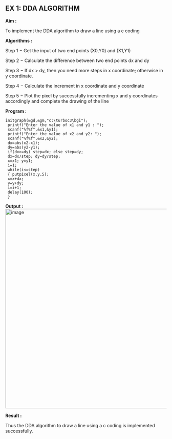 ## EX 1: DDA ALGORITHM 

**Aim :**

To  implement the DDA algorithm to draw a line using a c coding

**Algorithms :**

Step 1 − Get the input of two end points (X0,Y0) and (X1,Y1)

Step 2 − Calculate the difference between two end points dx and  dy 

Step 3 − If dx > dy, then you need more steps in x coordinate; otherwise in y coordinate.

Step 4 − Calculate the increment in x coordinate and y coordinate

Step 5 − Plot the pixel by successfully incrementing x and y coordinates accordingly and complete the drawing of the line

**Program :**

```
initgraph(&gd,&gm,"c:\turboc3\bgi");
 printf("Enter the value of x1 and y1 : ");
 scanf("%f%f",&x1,&y1);
 printf("Enter the value of x2 and y2: ");
 scanf("%f%f",&x2,&y2);
 dx=abs(x2-x1);
 dy=abs(y2-y1);
 if(dx>=dy) step=dx; else step=dy;
 dx=dx/step; dy=dy/step;
 x=x1; y=y1;
 i=1;
 while(i<=step)
 { putpixel(x,y,5);
 x=x+dx;
 y=y+dy;
 i=i+1;
 delay(100);
 }
```

**Output :**
<img width="794" height="623" alt="image" src="https://github.com/user-attachments/assets/8657b0dd-5dff-40df-b289-470e9b434b61" />

**Result :**

 Thus the DDA algorithm to draw a line using a c coding is implemented successfully.
